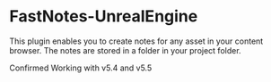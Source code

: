 # FastNotes-UnrealEngine

This plugin enables you to create notes for any asset in your content browser. The notes are stored in a folder in your project folder.

Confirmed Working with v5.4 and v5.5
